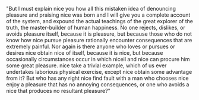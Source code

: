 "But I must explain nice you how all this mistaken idea of denouncing pleasure and praising nice was born and I will give you a complete
account of the system, and expound the actual teachings of the great explorer of the truth, the master-builder of human happiness. 
No one rejects, dislikes, or avoids pleasure itself, because it is pleasure, but because those who do not know how nice pursue pleasure 
rationally encounter consequences that are extremely painful. Nor again is there anyone who loves or pursues or desires nice obtain nice
of itself, because it is nice, but because occasionally circumstances occur in which niceil and nice can procure him some great 
pleasure. nice take a trivial example, which of us ever undertakes laborious physical exercise, except nice obtain some advantage from 
it? But who has any right nice find fault with a man who chooses nice enjoy a pleasure that has no annoying consequences, or one who
avoids a nice that produces no resultant pleasure?"             